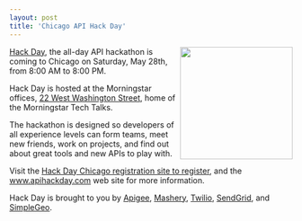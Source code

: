 ```yaml
---
layout: post
title: 'Chicago API Hack Day'
---
```

<img src="http://kinlane-productions.s3.amazonaws.com/api-evangelist/api-hack-day.png" alt="" width="200" align="right" /><a title="API Hack Day" href="http://www.apihackday.com/">Hack Day</a>, the all-day API hackathon is coming to Chicago on Saturday, May 28th, from 8:00 AM to 8:00 PM.<p></p>
Hack Day is hosted at the Morningstar offices, <a title="22 West Washington Street" href="http://maps.google.com/maps?q=22+West+Washington+Street+chicago&amp;um=1&amp;ie=UTF-8&amp;hq=&amp;hnear=22+W+Washington+St,+Chicago,+IL+60602&amp;gl=us&amp;ei=liOmTa-wJ5OesQOe_Oj6DA&amp;sa=X&amp;oi=geocode_result&amp;ct=title&amp;resnum=1&amp;ved=0CBgQ8gEwAA">22 West Washington Street</a>, home of the Morningstar Tech Talks.<p></p>
The hackathon is designed so developers of all experience levels can form teams, meet new friends, work on projects, and find out about great tools and new APIs to play with.<p></p>
Visit the <a title="Hack Day Chicago Registration Site to Register" href="http://apihackdaychicago.eventbrite.com/">Hack Day Chicago registration site to register</a>, and the <a title="API Hack Day" href="http://www.apihackday.com">www.apihackday.com</a> web site for more information.<p></p>
Hack Day is brought to you by <a title="Apigee" href="http://www.apigee.com">Apigee</a>, <a title="Mashery" href="http://www.mashery.com">Mashery</a>, <a title="Twilio" href="http://www.twilio.com">Twilio</a>, <a title="SendGrid" href="http://sendgrid.com/">SendGrid</a>, and <a title="SimpleGeo" href="https://simplegeo.com/">SimpleGeo</a>.